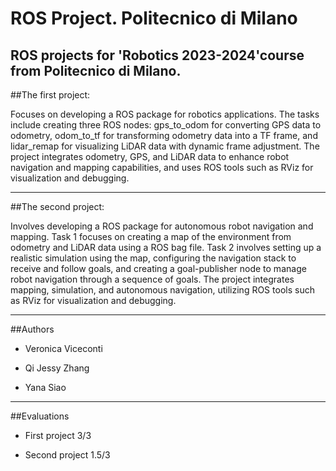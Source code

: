 # ROS Project. Politecnico di Milano
ROS projects for 'Robotics 2023-2024'course from Politecnico di Milano. 
---
##The first project:

Focuses on developing a ROS package for robotics applications. The tasks include creating three ROS nodes: gps_to_odom for converting GPS data to odometry, odom_to_tf for transforming odometry data into a TF frame, and lidar_remap for visualizing LiDAR data with dynamic frame adjustment. The project integrates odometry, GPS, and LiDAR data to enhance robot navigation and mapping capabilities, and uses ROS tools such as RViz for visualization and debugging.

---

##The second project:

Involves developing a ROS package for autonomous robot navigation and mapping. Task 1 focuses on creating a map of the environment from odometry and LiDAR data using a ROS bag file. Task 2 involves setting up a realistic simulation using the map, configuring the navigation stack to receive and follow goals, and creating a goal-publisher node to manage robot navigation through a sequence of goals. The project integrates mapping, simulation, and autonomous navigation, utilizing ROS tools such as RViz for visualization and debugging.

---

##Authors

- Veronica Viceconti

- Qi Jessy Zhang

- Yana Siao

---

##Evaluations

- First project 3/3

- Second project 1.5/3
